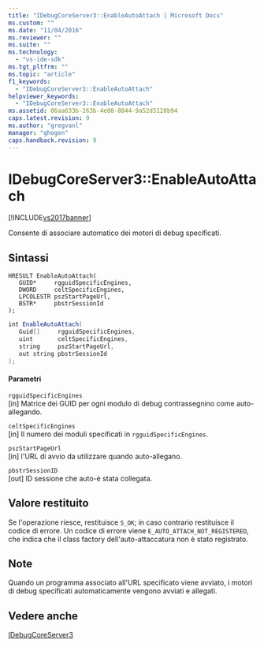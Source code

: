 ```yaml
---
title: "IDebugCoreServer3::EnableAutoAttach | Microsoft Docs"
ms.custom: ""
ms.date: "11/04/2016"
ms.reviewer: ""
ms.suite: ""
ms.technology: 
  - "vs-ide-sdk"
ms.tgt_pltfrm: ""
ms.topic: "article"
f1_keywords: 
  - "IDebugCoreServer3::EnableAutoAttach"
helpviewer_keywords: 
  - "IDebugCoreServer3::EnableAutoAttach"
ms.assetid: 06aa633b-263b-4e08-8844-9a52d5120b94
caps.latest.revision: 9
ms.author: "gregvanl"
manager: "ghogen"
caps.handback.revision: 9
---
```

# IDebugCoreServer3::EnableAutoAttach
[!INCLUDE[vs2017banner](../../../code-quality/includes/vs2017banner.md)]

Consente di associare automatico dei motori di debug specificati.  
  
## Sintassi  
  
```cpp#  
HRESULT EnableAutoAttach(  
   GUID*     rgguidSpecificEngines,  
   DWORD     celtSpecificEngines,  
   LPCOLESTR pszStartPageUrl,  
   BSTR*     pbstrSessionId  
);  
```  
  
```c#  
int EnableAutoAttach(  
   Guid[]     rgguidSpecificEngines,  
   uint       celtSpecificEngines,  
   string     pszStartPageUrl,  
   out string pbstrSessionId  
);  
```  
  
#### Parametri  
 `rgguidSpecificEngines`  
 \[in\]  Matrice dei GUID per ogni modulo di debug contrassegnino come auto\-allegando.  
  
 `celtSpecificEngines`  
 \[in\]  Il numero dei moduli specificati in `rgguidSpecificEngines`.  
  
 `pszStartPageUrl`  
 \[in\]  l'URL di avvio da utilizzare quando auto\-allegano.  
  
 `pbstrSessionID`  
 \[out\]  ID sessione che auto\-è stata collegata.  
  
## Valore restituito  
 Se l'operazione riesce, restituisce `S_OK`; in caso contrario restituisce il codice di errore.  Un codice di errore viene `E_AUTO_ATTACH_NOT_REGISTERED`, che indica che il class factory dell'auto\-attaccatura non è stato registrato.  
  
## Note  
 Quando un programma associato all'URL specificato viene avviato, i motori di debug specificati automaticamente vengono avviati e allegati.  
  
## Vedere anche  
 [IDebugCoreServer3](../../../extensibility/debugger/reference/idebugcoreserver3.md)